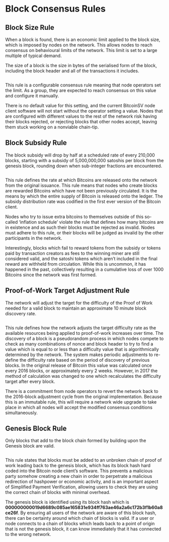 # Block Consensus Rules

## Block Size Rule

When a block is found, there is an economic limit applied to the block size, which is imposed by nodes on the network. This allows nodes to reach consensus on behavioural limits of the network. This limit is set to a large multiple of typical demand.

The size of a block is the size in bytes of the serialised form of the block, including the block header and all of the transactions it includes.

<figure><img src="../../../academy/BSV Infrastructure/.gitbook/assets/CHAPTER 2 GIF 1.gif" alt=""><figcaption></figcaption></figure>

This rule is a configurable consensus rule meaning that node operators set the limit. As a group, they are expected to reach consensus on this value and configure it manually.

There is no default value for this setting, and the current BitcoinSV node client software will not start without the operator setting a value. Nodes that are configured with different values to the rest of the network risk having their blocks rejected, or rejecting blocks that other nodes accept, leaving them stuck working on a nonviable chain-tip.

## Block Subsidy Rule

The block subsidy will drop by half at a scheduled rate of every 210,000 blocks, starting with a subsidy of 5,000,000,000 satoshis per block from the genesis block, rounding down when sub-integer fractions are encountered.

<figure><img src="../../../academy/BSV Infrastructure/.gitbook/assets/CHAPTER 2 GIF 2.gif" alt=""><figcaption></figcaption></figure>

This rule defines the rate at which Bitcoins are released onto the network from the original issuance. This rule means that nodes who create blocks are rewarded Bitcoins which have not been previously circulated. It is the means by which the entire supply of Bitcoin is released onto the ledger. The subsidy distribution rate was codified in the first ever version of the Bitcoin client.

Nodes who try to issue extra bitcoins to themselves outside of this so-called ‘inflation schedule’ violate the rule that defines how many bitcoins are in existence and as such their blocks must be rejected as invalid. Nodes must adhere to this rule, or their blocks will be judged as invalid by the other participants in the network.

Interestingly, blocks which fail to reward tokens from the subsidy or tokens paid by transaction creators as fees to the winning miner are still considered valid, and the satoshi tokens which aren’t included in the final reward are withheld from circulation. While this is uncommon, it has happened in the past, collectively resulting in a cumulative loss of over 1000 Bitcoins since the network was first formed.

## Proof-of-Work Target Adjustment Rule

The network will adjust the target for the difficulty of the Proof of Work needed for a valid block to maintain an approximate 10 minute block discovery rate.

<figure><img src="../../../academy/BSV Infrastructure/.gitbook/assets/CHAPTER 2 GIF 3.gif" alt=""><figcaption></figcaption></figure>

This rule defines how the network adjusts the target difficulty rate as the available resources being applied to proof-of-work increases over time. The discovery of a block is a pseudorandom process in which nodes compete to check as many combinations of nonce and block header to try to find a value which is equal to or less than a difficulty value that is algorithmically determined by the network. The system makes periodic adjustments to re-define the difficulty rate based on the period of discovery of previous blocks. In the original release of Bitcoin this value was calculated once every 2016 blocks, or approximately every 2 weeks. However, in 2017 the method of calculation was changed to one which recalculates the difficulty target after every block.

There is a commitment from node operators to revert the network back to the 2016-block adjustment cycle from the original implementation. Because this is an immutable rule, this will require a network wide upgrade to take place in which all nodes will accept the modified consensus conditions simultaneously.

## Genesis Block Rule

Only blocks that add to the block chain formed by building upon the Genesis block are valid.

<figure><img src="../../../academy/BSV Infrastructure/.gitbook/assets/CHAPTER 2 GIF 4.gif" alt=""><figcaption></figcaption></figure>

This rule states that blocks must be added to an unbroken chain of proof of work leading back to the genesis block, which has its block hash hard coded into the Bitcoin node client’s software. This prevents a malicious party somehow creating a new chain in order to perpetrate a malicious redirection of hashpower or economic activity, and is an important aspect of Simplified Payment Verification, allowing users to check they are using the correct chain of blocks with minimal overhead.

The genesis block is identified using its block hash which is **000000000019d6689c085ae165831e934ff763ae46a2a6c172b3f1b60a8ce26f**. By ensuring all users of the network are aware of this block hash, there can be certainty around which chain of blocks is valid. If a user or node connects to a chain of blocks which leads back to a point of origin that is not the genesis block, it can know immediately that it has connected to the wrong network.

